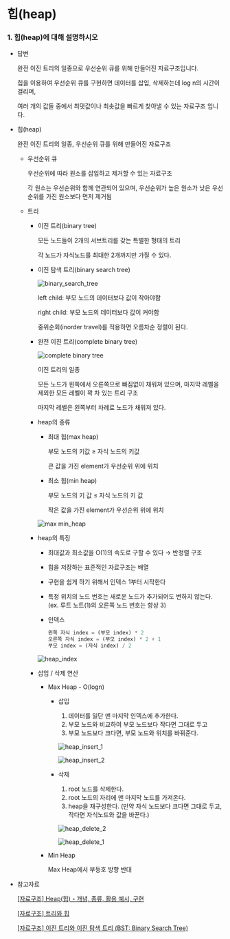 # 힙(heap)

### 1. 힙(heap)에 대해 설명하시오
- 답변
        
  완전 이진 트리의 일종으로 우선순위 큐를 위해 만들어진 자료구조입니다.
        
  힙을 이용하여 우선순위 큐를 구현하면 데이터를 삽입, 삭제하는데 log n의 시간이 걸리며,
        
  여러 개의 값들 중에서 최댓값이나 최솟값을 빠르게 찾아낼 수 있는 자료구조 입니다.
        
- 힙(heap)
        
  완전 이진 트리의 일종, 우선순위 큐를 위해 만들어진 자료구조
        
    - 우선순위 큐
            
      우선순위에 따라 원소를 삽입하고 제거할 수 있는 자료구조
            
      각 원소는 우선순위와 함께 연관되어 있으며, 우선순위가 높은 원소가 낮은 우선순위를 가진 원소보다 먼저 제거됨
            
    - 트리
        - 이진 트리(binary tree)
                
            모든 노드들이 2개의 서브트리를 갖는 특별한 형태의 트리
                
            각 노드가 자식노드를 최대한 2개까지만 가질 수 있다.
                
        - 이진 탐색 트리(binary search tree)
                
            ![binary_search_tree](https://user-images.githubusercontent.com/88701965/224234894-efaddd8c-ad9d-460a-aecf-8a2965640450.png)
                
            left child: 부모 노드의 데이터보다 값이 작아야함
                
            right child: 부모 노드의 데이터보다 값이 커야함
                
            중위순회(inorder travel)를 적용하면 오름차순 정렬이 된다.
                
        - 완전 이진 트리(complete binary tree)
                
            ![complete binary tree](https://user-images.githubusercontent.com/88701965/224234902-844a80e3-5e00-4dd3-bfb2-1d4388a75410.png)
                
            이진 트리의 일종
                
            모든 노드가 왼쪽에서 오른쪽으로 빠짐없이 채워져 있으며, 마지막 레벨을 제외한 모든 레벨이 꽉 차 있는 트리 구조
                
            마지막 레벨은 왼쪽부터 차례로 노드가 채워져 있다.
                
        
        - heap의 종류
            - 최대 힙(max heap)
                
                부모 노드의 키값 ≥ 자식 노드의 키값
                
                큰 값을 가진 element가 우선순위 위에 위치
                
            - 최소 힙(min heap)
                
                부모 노드의 키 값 ≤ 자식 노드의 키 값
                
                작은 값을 가진 element가 우선순위 위에 위치
                
            
            ![max min_heap](https://user-images.githubusercontent.com/88701965/224234931-d9e6c4bc-1825-4937-98d0-269b6498fac0.png)
            
        - heap의 특징
            - 최대값과 최소값을 O(1)의 속도로 구할 수 있다 → 반정렬 구조
            - 힙을 저장하는 표준적인 자료구조는 배열
            - 구현을 쉽게 하기 위해서 인덱스 1부터 시작한다
            - 특정 위치의 노드 번호는 새로운 노드가 추가되어도 변하지 않는다. (ex. 루트 노트(1)의 오른쪽 노드 번호는 항상 3)
            - 인덱스
                
                ```python
                왼쪽 자식 index = (부모 index) * 2
                오른쪽 자식 index = (부모 index) * 2 + 1
                부모 index = (자식 index) / 2
                ```
                
            
            ![heap_index](https://user-images.githubusercontent.com/88701965/224234971-30175a06-824d-4bfe-b862-32452dcf88a6.png)
            
        - 삽입 / 삭제 연산
            - Max Heap - O(logn)
                - 삽입
                    1. 데이터를 일단 맨 마지막 인덱스에 추가한다.
                    2. 부모 노드와 비교하여 부모 노드보다 작다면 그대로 두고
                    3. 부모 노드보다 크다면, 부모 노드와 위치를 바꿔준다.
                    
                    ![heap_insert_1](https://user-images.githubusercontent.com/88701965/224234988-c26115e6-ec6b-4b43-9afe-a084927334b7.png)
                    
                    ![heap_insert_2](https://user-images.githubusercontent.com/88701965/224234993-b1527c85-b25e-44b7-98e6-9998ebc88d39.png)
                    
                - 삭제
                    1. root 노드를 삭제한다.
                    2. root 노드의 자리에 맨 마지막 노드를 가져온다.
                    3. heap을 재구성한다. (만약 자식 노드보다 크다면 그대로 두고, 작다면 자식노드와 값을 바꾼다.)
                    
                    ![heap_delete_2](https://user-images.githubusercontent.com/88701965/224234999-f79695d0-ab21-45af-9529-9845ecb8cf51.png)

                    ![heap_delete_1](https://user-images.githubusercontent.com/88701965/224235003-1a3d0085-6939-41ed-a006-16e7d8543fce.png)
                    
            - Min Heap
                
                Max Heap에서 부등호 방향 반대
            

- 참고자료
    
    [[자료구조] Heap(힙) - 개념, 종류,  활용 예시, 구현](https://velog.io/@yanghl98/자료구조-Heap힙-개념-종류-활용-예시-구현)
    
    [[자료구조] 트리와 힙](https://velog.io/@humblechoi/자료구조-트리와-힙)
    
    [[자료구조] 이진 트리와 이진 탐색 트리 (BST: Binary Search Tree)](https://velog.io/@yeonkr/자료구조-이진-트리와-이진-탐색-트리-BST-Binary-Search-Tree)